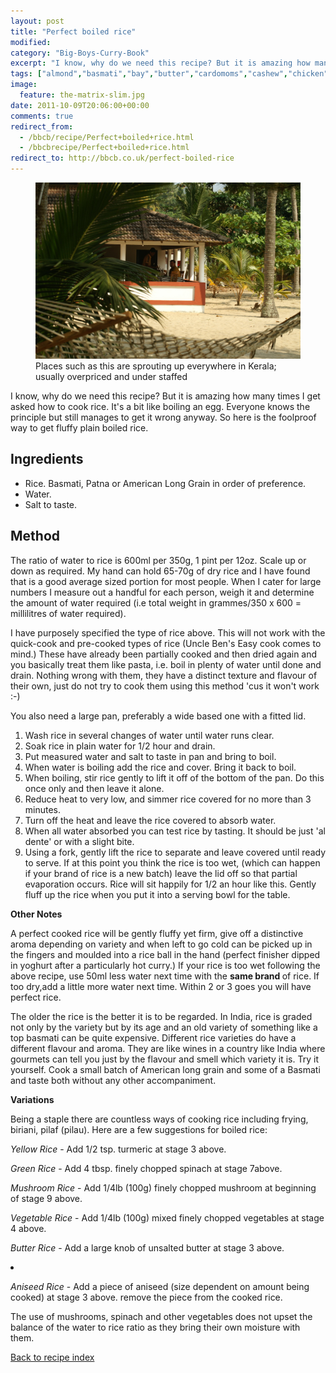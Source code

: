 ```yaml
---
layout: post
title: "Perfect boiled rice"
modified:
category: "Big-Boys-Curry-Book"
excerpt: "I know, why do we need this recipe? But it is amazing how many times"
tags: ["almond","basmati","bay","butter","cardomoms","cashew","chicken","cinnamon","cloves","cumin","ghee","lamb","mace","nuts","pepper","rice","saffron","turmeric"]
image:
  feature: the-matrix-slim.jpg
date: 2011-10-09T20:06:00+00:00
comments: true
redirect_from: 
  - /bbcb/recipe/Perfect+boiled+rice.html
  - /bbcbrecipe/Perfect+boiled+rice.html
redirect_to: http://bbcb.co.uk/perfect-boiled-rice
---
```


<figure>
	<a href="/images/bbcb/pict2480.jpg" alt="South of Cochin, tourist dead spot" title="South of Cochin, tourist dead spot &#169; Ashley Kitson 12/09/2011"><img src="/images/bbcb/pict2480.jpg"/></a>
	<figcaption>Places such as this are sprouting up everywhere in Kerala; usually overpriced and under staffed</figcaption>
</figure>

I know, why do we need this recipe? But it is amazing how many times I get asked how to cook rice. It's a bit like boiling an egg. Everyone knows the principle but still manages to get it wrong anyway. So here is the foolproof way to get fluffy plain boiled rice.
        
## Ingredients
        
<ul><li>Rice. Basmati, Patna or American Long  Grain in order of preference.</li><li>Water.</li><li>Salt to taste.</li></ul> 
        
## Method

<p>The ratio of water to rice is 600ml per 350g, 1 pint per 12oz. Scale up or down as required. My hand can hold 65-70g of dry rice and I have found that is a good average sized portion for most people.  When I cater for large numbers I measure out a handful for each person, weigh it and determine the amount of water required (i.e total weight in grammes/350 x 600 = millilitres of water required).</p><p>I have purposely specified the type of rice above.  This will not work with the quick-cook and pre-cooked types of rice (Uncle Ben's Easy cook comes to mind.)  These have already been partially cooked and then dried again and you basically treat them like pasta, i.e. boil in plenty of water until done and drain.  Nothing wrong with them, they have a distinct texture and flavour of their own, just do not try to cook them using this method 'cus it won't work :-)</p>  <p>You also need a large pan, preferably a wide based one with a fitted lid.</p>
<ol><li>Wash rice in several changes of water until water runs clear.</li><li>Soak rice in plain water for 1/2 hour and drain.</li><li>Put measured water and salt to taste in pan and bring to boil.</li><li>When water is boiling add the rice and cover. Bring it back to boil.</li><li>When boiling, stir rice gently to lift it off of the bottom of the pan. Do this once only and then leave it alone.</li><li>Reduce heat to very low, and simmer rice covered for no more than 3 minutes.</li><li>Turn off the heat and leave the rice covered to absorb water.</li><li>When all water absorbed you can test rice by tasting. It should be just 'al dente' or with a slight bite.</li><li>Using a fork, gently lift the rice to separate and leave covered until ready to serve. If at this point you think the rice is too wet, (which can happen if your brand of rice is a new batch) leave the lid off so that partial evaporation occurs. Rice will sit happily for 1/2 an hour like this. Gently fluff up the rice when you put it into a serving bowl for the table.</li></ol><p><strong>Other Notes</strong></p><p>A perfect cooked rice will be gently fluffy yet firm, give off a distinctive aroma depending on variety and when left to go cold can be picked up in the fingers and moulded into a rice ball in the hand (perfect finisher dipped in yoghurt after a particularly hot curry.) If your rice is too wet following the above recipe, use 50ml less water next time with the <strong>same brand </strong>of rice. If too dry,add a little more water next time. Within 2 or 3 goes you will have perfect rice.</p><p>The older the rice is the better it is to be regarded. In India, rice is graded not only by the variety but by its age and an old variety of something like a top basmati can be quite expensive. Different rice varieties do have a different flavour and aroma. They are like wines in a country like India where gourmets can tell you just by the flavour and smell which variety it is. Try it yourself. Cook a small batch of American long grain and some of a Basmati and taste both without any other accompaniment.</p><p><strong>Variations</strong></p><p>Being a staple there are countless ways of cooking rice including frying, biriani, pilaf (pilau). Here are a few suggestions for boiled rice:</p><p><em>Yellow Rice</em> - Add 1/2 tsp. turmeric at stage 3 above.</p><p><em>Green Rice</em> - Add 4 tbsp. finely chopped spinach at stage 7above.</p><p><em>Mushroom Rice</em> - Add 1/4lb (100g) finely chopped mushroom at beginning of stage 9 above.</p><p><em>Vegetable Rice</em> - Add 1/4lb (100g) mixed finely chopped vegetables at stage 4 above.</p><p><em>Butter Rice</em> - Add a large knob of unsalted butter at stage 3 above.</li><li></p><p><em>Aniseed Rice</em> - Add a piece of aniseed (size dependent on amount being cooked) at stage 3 above.  remove the piece from the cooked rice.</p><p>The use of mushrooms, spinach and other vegetables does not upset the balance of the water to rice ratio as they bring their own moisture with them.</p>   

<a href="/bbcb">Back to recipe index</a>      